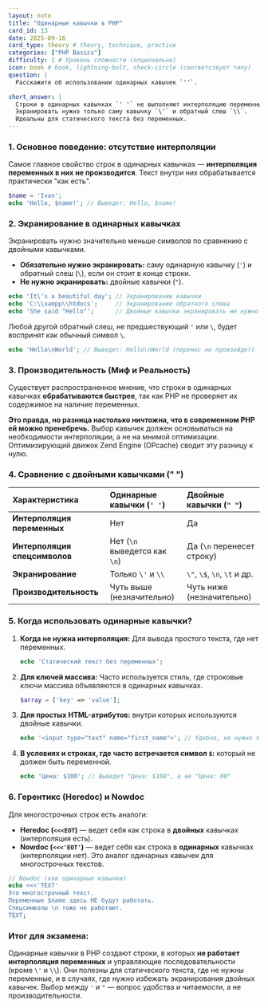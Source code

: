 ```yaml
---
layout: note
title: "Одинарные кавычки в PHP"
card_id: 13
date: 2025-09-16
card_type: theory # theory, technique, practice
categories: ["PHP Basics"]
difficulty: 1 # Уровень сложности (опционально)
icon: book # book, lightning-bolt, check-circle (соответствует типу)
question: |
  Расскажите об использовании одинарных кавычек `''`.

short_answer: |
  Строки в одинарных кавычках `' '` не выполняют интерполяцию переменных (`$name` выведется как есть) и спецсимволов (`\n` останется `\n`).
  Экранировать нужно только саму кавычку `\'` и обратный слеш `\\`.
  Идеальны для статического текста без переменных.
---
```

### 1. Основное поведение: отсутствие интерполяции

Самое главное свойство строк в одинарных кавычках — **интерполяция переменных в них не производится**. Текст внутри них обрабатывается практически "как есть".

```php
$name = 'Ivan';
echo 'Hello, $name!'; // Выведет: Hello, $name!
```

### 2. Экранирование в одинарных кавычках

Экранировать нужно значительно меньше символов по сравнению с двойными кавычками.

*   **Обязательно нужно экранировать:** саму одинарную кавычку (`'`) и обратный слеш (`\`), если он стоит в конце строки.
*   **Не нужно экранировать:** двойные кавычки (`"`).

```php
echo 'It\'s a beautiful day'; // Экранирование кавычки
echo 'C:\\xampp\\htdocs';     // Экранирование обратного слеша
echo 'She said "Hello"';      // Двойные кавычки экранировать не нужно
```

Любой другой обратный слеш, не предшествующий `'` или `\`, будет воспринят как обычный символ `\`.
```php
echo 'Hello\nWorld'; // Выведет: Hello\nWorld (перенос не произойдет)
```

### 3. Производительность (Миф и Реальность)

Существует распространенное мнение, что строки в одинарных кавычках **обрабатываются быстрее**, так как PHP не проверяет их содержимое на наличие переменных.

**Это правда, но разница настолько ничтожна, что в современном PHP ей можно пренебречь.** Выбор кавычек должен основываться на необходимости интерполяции, а не на мнимой оптимизации. Оптимизирующий движок Zend Engine (OPcache) сводит эту разницу к нулю.

### 4. Сравнение с двойными кавычками (" ")

| Характеристика | Одинарные кавычки (`' '`) | Двойные кавычки (`" "`) |
| :--- | :--- | :--- |
| **Интерполяция переменных** | Нет | Да |
| **Интерполяция спецсимволов** | Нет (`\n` выведется как `\n`) | Да (`\n` перенесет строку) |
| **Экранирование** | Только `\'` и `\\` | `\"`, `\$`, `\n`, `\t` и др. |
| **Производительность** | Чуть выше (незначительно) | Чуть ниже (незначительно) |

### 5. Когда использовать одинарные кавычки?

1.  **Когда не нужна интерполяция:** Для вывода простого текста, где нет переменных.
    ```php
    echo 'Статический текст без переменных';
    ```

2.  **Для ключей массива:** Часто используется стиль, где строковые ключи массива объявляются в одинарных кавычках.
    ```php
    $array = ['key' => 'value'];
    ```

3.  **Для простых HTML-атрибутов:** внутри которых используются двойные кавычки.
    ```php
    echo '<input type="text" name="first_name">'; // Удобно, не нужно экранировать "
    ```

4.  **В условиях и строках, где часто встречается символ `$`:** который не должен быть переменной.
    ```php
    echo 'Цена: $100'; // Выведет "Цена: $100", а не "Цена: 00"
    ```

### 6. Герентикс (Heredoc) и Nowdoc

Для многострочных строк есть аналоги:
*   **Heredoc (`<<<EOT`)** — ведет себя как строка в **двойных** кавычках (интерполяция есть).
*   **Nowdoc (`<<<'EOT'`)** — ведет себя как строка в **одинарных** кавычках (интерполяции нет). Это аналог одинарных кавычек для многострочных текстов.

```php
// Nowdoc (как одинарные кавычки)
echo <<<'TEXT'
Это многострочный текст.
Переменные $name здесь НЕ будут работать.
Спецсимволы \n тоже не работают.
TEXT;
```

### Итог для экзамена:

Одинарные кавычки в PHP создают строки, в которых **не работает интерполяция переменных** и управляющие последовательности (кроме `\'` и `\\`). Они полезны для статического текста, где не нужны переменные, и в случаях, где нужно избежать экранирования двойных кавычек. Выбор между `'` и `"` — вопрос удобства и читаемости, а не производительности.
